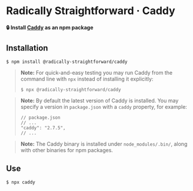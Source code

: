 # Radically Straightforward · Caddy

**🔒 Install [Caddy](https://caddyserver.com/) as an npm package**

## Installation

```console
$ npm install @radically-straightforward/caddy
```

> **Note:** For quick-and-easy testing you may run Caddy from the command line with `npx` instead of installing it explicitly:
>
> ```console
> $ npx @radically-straightforward/caddy
> ```

> **Note:** By default the latest version of Caddy is installed. You may specify a version in `package.json` with a `caddy` property, for example:
>
> ```json5
> // package.json
> // ...
> "caddy": "2.7.5",
> // ...
> ```

> **Note:** The Caddy binary is installed under `node_modules/.bin/`, along with other binaries for npm packages.

## Use

```console
$ npx caddy
```
